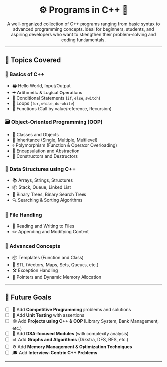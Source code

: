 <h1 align="center">⚙️ Programs in C++ 🚀</h1>

<p align="center">
  A well-organized collection of C++ programs ranging from basic syntax to advanced programming concepts. Ideal for beginners, students, and aspiring developers who want to strengthen their problem-solving and coding fundamentals.
</p>

---

## 📘 Topics Covered

### 🔰 Basics of C++
- 🖨️ Hello World, Input/Output
- ➕ Arithmetic & Logical Operations
- 🔀 Conditional Statements (`if`, `else`, `switch`)
- 🔁 Loops (`for`, `while`, `do-while`)
- 🧮 Functions (Call by value/reference, Recursion)

### 🗃️ Object-Oriented Programming (OOP)
- 👤 Classes and Objects
- 🧬 Inheritance (Single, Multiple, Multilevel)
- 🌀 Polymorphism (Function & Operator Overloading)
- 🔐 Encapsulation and Abstraction
- 🧱 Constructors and Destructors

### 🧺 Data Structures using C++
- 📚 Arrays, Strings, Structures
- 📦 Stack, Queue, Linked List
- 🌲 Binary Trees, Binary Search Trees
- 🔍 Searching & Sorting Algorithms

### 📁 File Handling
- 📖 Reading and Writing to Files
- ✏️ Appending and Modifying Content

### 🧠 Advanced Concepts
- 📦 Templates (Function and Class)
- 🎯 STL (Vectors, Maps, Sets, Queues, etc.)
- 🛠️ Exception Handling
- 🚀 Pointers and Dynamic Memory Allocation

---

## 🎯 Future Goals

- [ ] 🔢 Add **Competitive Programming** problems and solutions  
- [ ] 🧪 Add **Unit Testing** with assertions  
- [ ] 🕸️ Add **Projects using C++ & OOP** (Library System, Bank Management, etc.)  
- [ ] 🔐 Add **DSA-focused Modules** (with complexity analysis)  
- [ ] 📊 Add **Graphs and Algorithms** (Dijkstra, DFS, BFS, etc.)  
- [ ] ⚙️ Add **Memory Management & Optimization Techniques**  
- [ ] 🎓 Add **Interview-Centric C++ Problems**

---

